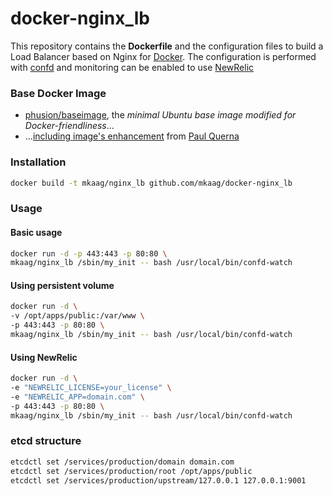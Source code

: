 docker-nginx_lb
===============

This repository contains the **Dockerfile** and the configuration files to build a Load Balancer based on Nginx for [Docker](https://www.docker.com/).
The configuration is performed with [confd](https://github.com/kelseyhightower/confd) and monitoring can be enabled to use [NewRelic](https://newrelic.com)

### Base Docker Image

* [phusion/baseimage](https://github.com/phusion/baseimage-docker), the *minimal Ubuntu base image modified for Docker-friendliness*...
* ...[including image's enhancement](https://github.com/racker/docker-ubuntu-with-updates) from [Paul Querna](https://journal.paul.querna.org/articles/2013/10/15/docker-ubuntu-on-rackspace/)

### Installation

```bash
docker build -t mkaag/nginx_lb github.com/mkaag/docker-nginx_lb
```

### Usage

#### Basic usage

```bash
docker run -d -p 443:443 -p 80:80 \
mkaag/nginx_lb /sbin/my_init -- bash /usr/local/bin/confd-watch
```

#### Using persistent volume

```bash
docker run -d \
-v /opt/apps/public:/var/www \
-p 443:443 -p 80:80 \
mkaag/nginx_lb /sbin/my_init -- bash /usr/local/bin/confd-watch
```

#### Using NewRelic

```bash
docker run -d \
-e "NEWRELIC_LICENSE=your_license" \
-e "NEWRELIC_APP=domain.com" \
-p 443:443 -p 80:80 \
mkaag/nginx_lb /sbin/my_init -- bash /usr/local/bin/confd-watch
```

### etcd structure

```bash
etcdctl set /services/production/domain domain.com
etcdctl set /services/production/root /opt/apps/public
etcdctl set /services/production/upstream/127.0.0.1 127.0.0.1:9001
```
